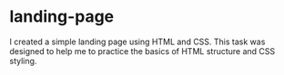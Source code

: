 # landing-page

I created a simple landing page using HTML and CSS. This task was designed to help me to practice the basics of HTML structure and CSS styling.

